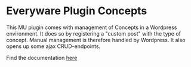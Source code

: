 # Everyware Plugin Concepts

This MU plugin comes with management of Concepts in a Wordpress environment. It does so by registering a &quot;custom post&quot; with the type of concept. Manual management is therefore handled by Wordpress. It also opens up some ajax CRUD-endpoints.

Find the documentation [here](https://docs.navigaglobal.com/everyware/mu-plugins/everyware-plugin-concepts)
